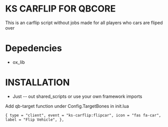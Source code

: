 # KS CARFLIP FOR QBCORE

This is an carflip script without jobs made for all players who cars are fliped over


# Depedencies

* ox_lib



# INSTALLATION

* Just -- out shared_scripts or use your own framework imports

Add qb-target function under Config.TargetBones in init.lua

`{
    type = "client",
    event = "ks-carflip:flipcar",
    icon = "fas fa-car",
    label = "Flip Vehicle",
 },
`



